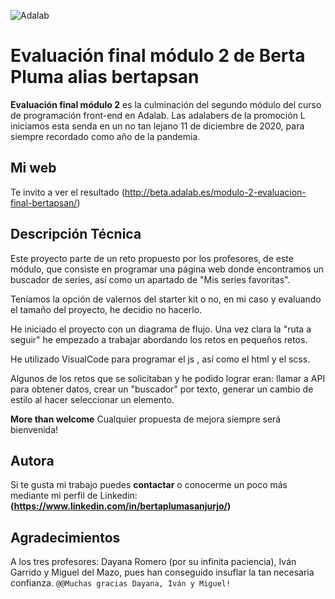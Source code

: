 ![Adalab](https://beta.adalab.es/resources/images/adalab-logo-155x61-bg-white.png)

# Evaluación final módulo 2 de Berta Pluma alias bertapsan

**Evaluación final módulo 2** es la culminación del segundo módulo del curso de programación front-end en Adalab. Las adalabers de la promoción L iniciamos esta senda en un no tan lejano 11 de diciembre de 2020, para siempre recordado como año de la pandemia.

## Mi web
Te invito a ver el resultado (http://beta.adalab.es/modulo-2-evaluacion-final-bertapsan/)

## Descripción Técnica

Este proyecto parte de un reto propuesto por los profesores, de este módulo, que consiste en programar una página web donde encontramos un buscador de series, así como un apartado de "Mis series favoritas".

Teníamos la opción de valernos del starter kit o no, en mi caso y evaluando el tamaño del proyecto, he decidio no hacerlo.

He iniciado el proyecto con un diagrama de flujo. Una vez clara la "ruta a seguir" he empezado a trabajar abordando los retos en pequeños retos.

He utilizado VisualCode para programar el js , así como el html y el scss.

Algunos de los retos que se solicitaban y he podido lograr eran: llamar a API para obtener datos, crear un "buscador" por texto, generar un cambio de estilo al hacer seleccionar un elemento.

**More than welcome** Cualquier propuesta de mejora siempre será bienvenida!

## Autora
Si te gusta mi trabajo puedes **contactar** o conocerme un poco más mediante mi perfil de Linkedin:
**(https://www.linkedin.com/in/bertaplumasanjurjo/)** 

## Agradecimientos
A los tres profesores: Dayana Romero (por su infinita paciencia), Iván Garrido y Miguel del Mazo, pues han conseguido insuflar la tan necesaria confianza.
`@@Muchas gracias Dayana, Iván y Miguel!`
